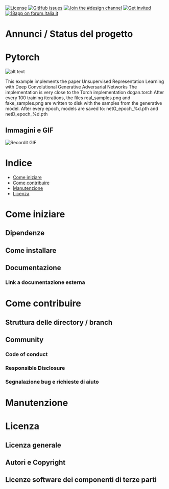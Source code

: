 

[![License](https://img.shields.io/github/license/italia/bootstrap-italia.svg)](https://github.com/italia/bootstrap-italia/blob/master/LICENSE)
[![GitHub issues](https://img.shields.io/github/issues/italia/bootstrap-italia.svg)](https://github.com/italia/bootstrap-italia/issues)
[![Join the #design channel](https://img.shields.io/badge/Slack%20channel-%23design-blue.svg)](https://developersitalia.slack.com/messages/C7VPAUVB3/)
[![Get invited](https://slack.developers.italia.it/badge.svg)](https://slack.developers.italia.it/)
[![18app on forum.italia.it](https://img.shields.io/badge/Forum-18app-blue.svg)](https://forum.italia.it/c/18app-carta-docente)

# Annunci / Status del progetto

# Pytorch

![alt text](https://github.com/LeoPits/Pytorch/blob/main/docs/lightning_logo-name.svg?raw=true)


This example implements the paper Unsupervised Representation Learning with Deep Convolutional Generative Adversarial Networks
The implementation is very close to the Torch implementation dcgan.torch
After every 100 training iterations, the files real_samples.png and fake_samples.png are written to disk with the samples from the generative model.
After every epoch, models are saved to: netG_epoch_%d.pth and netD_epoch_%d.pth

## Immagini e GIF

![Recordit GIF](https://www.tensorflow.org/images/gan/dcgan.gif)

# Indice

- [Come iniziare](#come-iniziare)
- [Come contribuire](#come-contribuire)
- [Manutenzione](#manutenzione)
- [Licenza](#licenza)

# Come iniziare

## Dipendenze
## Come installare

## Documentazione
### Link a documentazione esterna 

# Come contribuire
## Struttura delle directory / branch

## Community

### Code of conduct

### Responsible Disclosure

### Segnalazione bug e richieste di aiuto

# Manutenzione 

# Licenza 

## Licenza generale 

## Autori e Copyright

## Licenze software dei componenti di terze parti 
